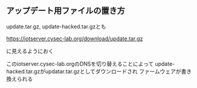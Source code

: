 ## アップデート用ファイルの置き方
update.tar.gz, update-hacked.tar.gzとも

https://iotserver.cysec-lab.org/download/update.tar.gz

に見えるようにおく

このiotserver.cysec-lab.orgのDNSを切り替えることによって
update-hacked.tar.gzがupdatar.tar.gzとしてダウンロードされ
ファームウェアが書き換えられる
